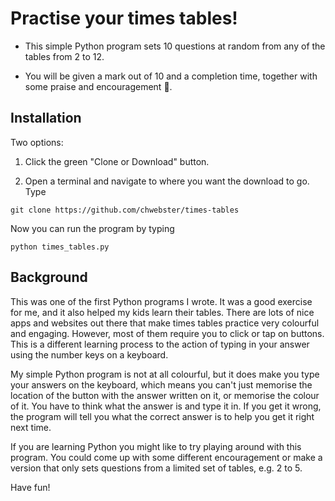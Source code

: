 # Practise your times tables!

* This simple Python program sets 10 questions at random from any of the tables from 2 to 12.

* You will be given a mark out of 10 and a completion time, together with some praise and encouragement :slightly_smiling_face:.


## Installation

Two options:

1. Click the green "Clone or Download" button.

2. Open a terminal and navigate to where you want the download to go. Type

```
git clone https://github.com/chwebster/times-tables
```

Now you can run the program by typing

```
python times_tables.py
```


## Background

This was one of the first Python programs I wrote. It was a good exercise for me, and it also helped my kids learn their tables. There are lots of nice apps and websites out there that make times tables practice very colourful and engaging. However, most of them require you to click or tap on buttons. This is a different learning process to the action of typing in your answer using the number keys on a keyboard.

My simple Python program is not at all colourful, but it does make you type your answers on the keyboard, which means you can't just memorise the location of the button with the answer written on it, or memorise the colour of it. You have to think what the answer is and type it in. If you get it wrong, the program will tell you what the correct answer is to help you get it right next time.

If you are learning Python you might like to try playing around with this program. You could come up with some different encouragement or make a version that only sets questions from a limited set of tables, e.g. 2 to 5.

Have fun!

